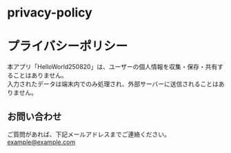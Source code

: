# privacy-policy
# プライバシーポリシー

本アプリ「HelloWorld250820」は、ユーザーの個人情報を収集・保存・共有することはありません。  
入力されたデータは端末内でのみ処理され、外部サーバーに送信されることはありません。  

## お問い合わせ
ご質問があれば、下記メールアドレスまでご連絡ください。  
example@example.com
